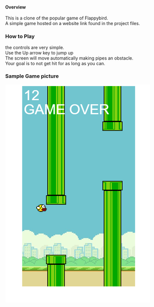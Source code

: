 
####  Overview
This is a clone of the popular game of Flappybird. <br>
A simple game hosted on a website link found in the project files. <br>

### How to Play
 the controls are very simple. <br>
 Use the Up arrow key to jump up <br>
 The screen will move  automatically making pipes an obstacle. <br>
 Your goal is to not get hit for as long as you can. <br>


### Sample Game picture
 ![image](sample.PNG)